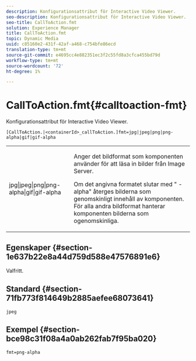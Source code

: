 ```yaml
---
description: Konfigurationsattribut för Interactive Video Viewer.
seo-description: Konfigurationsattribut för Interactive Video Viewer.
seo-title: CallToAction.fmt
solution: Experience Manager
title: CallToAction.fmt
topic: Dynamic Media
uuid: c85160e2-431f-42af-a468-c754bfe86ecd
translation-type: tm+mt
source-git-commit: e4695cc4e882351ec3f2c55fd8a3cfca455bd79d
workflow-type: tm+mt
source-wordcount: '72'
ht-degree: 1%

---
```



# CallToAction.fmt{#calltoaction-fmt}

Konfigurationsattribut för Interactive Video Viewer.

`[CallToAction.|<containerId>_callToAction.]fmt=jpg|jpeg|png|png-alpha|gif|gif-alpha`

<table id="table_441553CD34C94A58A9D7CBF772DEDDB6"> 
 <tbody> 
  <tr> 
   <td colname="col1"> <p> <span class="codeph"> jpg|jpeg|png|png-alpha|gif|gif-alpha</span> </p> </td> 
   <td colname="col2"> <p> Anger det bildformat som komponenten använder för att läsa in bilder från Image Server. </p> <p>Om det angivna formatet slutar med "<span class="codeph"> -alpha</span>" återges bilderna som genomskinligt innehåll av komponenten. För alla andra bildformat hanterar komponenten bilderna som ogenomskinliga. </p> </td> 
  </tr> 
 </tbody> 
</table>

## Egenskaper {#section-1e637b22e8a44d759d588e47576891e6}

Valfritt.

## Standard {#section-71fb773f814649b2885aefee68073641}

`jpeg`

## Exempel {#section-bce98c31f08a4a0ab262fab7f95ba020}

```
fmt=png-alpha
```

